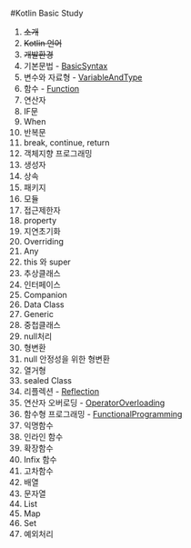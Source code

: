 #Kotlin Basic Study

1. ~~소개~~
1. ~~Kotlin 언어~~
1. ~~개발환경~~
1. 기본문법 - [BasicSyntax](./src/main/kotlin/Study_04_BasicSyntax/BasicSyntax.kt)
1. 변수와 자료형 - [VariableAndType](./src/main/kotlin/Study_05_VariableAndType/VariableAndType.kt)
1. 함수 - [Function](./src/main/kotlin/Study_06_Function/Function.kt)
1. 연산자
1. IF문
1. When
1. 반복문
1. break, continue, return
1. 객체지향 프로그래밍
1. 생성자
1. 상속
1. 패키지
1. 모듈
1. 접근제한자
1. property
1. 지연초기화
1. Overriding
1. Any
1. this 와 super
1. 추상클래스
1. 인터페이스
1. Companion
1. Data Class
1. Generic
1. 중첩클래스
1. null처리
1. 형변환
1. null 안정성을 위한 형변환
1. 열거형
1. sealed Class
1. 리플렉션 - [Reflection](./src/main/kotlin/Study_34_Reflection/Reflection.kt)
1. 연산자 오버로딩 - [OperatorOverloading](./src/main/kotlin/Study_35_OperatorOverloading/OperatorOverloading.kt)
1. 함수형 프로그래밍 - [FunctionalProgramming](./src/main/kotlin/Study_36_FunctionalProgramming/FunctionalProgramming.kt)
1. 익명함수
1. 인라인 함수
1. 확장함수
1. Infix 함수
1. 고차함수
1. 배열
1. 문자열
1. List
1. Map
1. Set
1. 예외처리